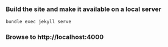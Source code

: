 ### Build the site and make it available on a local server
```console
bundle exec jekyll serve
```

### Browse to http://localhost:4000
